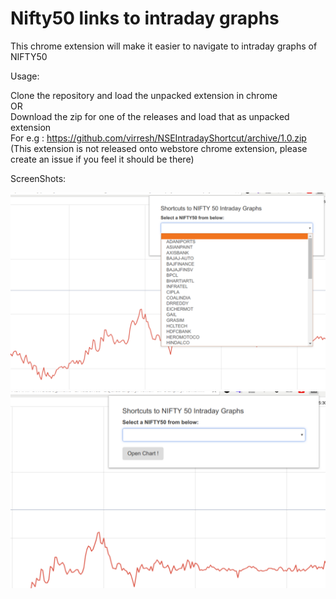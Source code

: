 # Nifty50 links to intraday graphs

This chrome extension will make it easier to navigate to intraday graphs of NIFTY50

Usage:

Clone the repository and load the unpacked extension in chrome  
OR  
Download the zip for one of the releases and load that as unpacked extension  
For e.g : https://github.com/virresh/NSEIntradayShortcut/archive/1.0.zip
(This extension is not released onto webstore chrome extension, please create an issue if you feel it should be there)


ScreenShots:

![image one](meta/one.png)  
![image two](meta/two.png)  